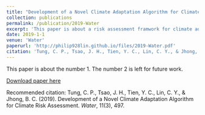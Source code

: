 ```yaml
---
title: "Development of a Novel Climate Adaptation Algorithm for Climate Risk Assessment"
collection: publications
permalink: /publication/2019-Water
excerpt: 'This paper is about a risk assessment framwork for climate adaptation.'
date: 2019-1-1
venue: 'Water'
paperurl: 'http://philip928lin.github.io/files/2019-Water.pdf'
citation: 'Tung, C. P., Tsao, J. H., Tien, Y. C., Lin, C. Y., & Jhong, B. C. (2019). Development of a Novel Climate Adaptation Algorithm for Climate Risk Assessment. <i>Water</i>, 11(3), 497.'
---
```

This paper is about the number 1. The number 2 is left for future work.

[Download paper here](http://philip928lin.github.io/files/2019-Water.pdf)

Recommended citation: Tung, C. P., Tsao, J. H., Tien, Y. C., Lin, C. Y., & Jhong, B. C. (2019). Development of a Novel Climate Adaptation Algorithm for Climate Risk Assessment. <i>Water</i>, 11(3), 497.